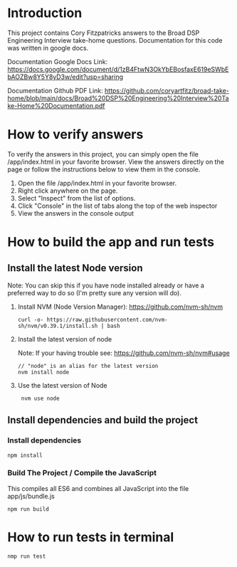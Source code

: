 # Introduction

This project contains Cory Fitzpatricks answers to the Broad DSP Engineering Interview take-home questions. Documentation for this code was written in google docs.

Documentation Google Docs Link: https://docs.google.com/document/d/1zB4FtwN3OkYbEBosfaxE619eSWbEbAOZBw8Y5Y8yD3w/edit?usp=sharing

Documentation Github PDF Link: https://github.com/coryartfitz/broad-take-home/blob/main/docs/Broad%20DSP%20Engineering%20Interview%20Take-Home%20Documentation.pdf

# How to verify answers

To verify the answers in this project, you can simply open the file /app/index.html in your favorite browser. View the answers directly on the page or follow the instructions below to view them in the console.

1. Open the file /app/index.html in your favorite browser.
2. Right click anywhere on the page.
3. Select "Inspect" from the list of options.
4. Click "Console" in the list of tabs along the top of the web inspector
5. View the answers in the console output

# How to build the app and run tests

## Install the latest Node version

Note: You can skip this if you have node installed already or have a preferred way to do so (I'm pretty sure any version will do).

 1. Install NVM (Node Version Manager): https://github.com/nvm-sh/nvm

        curl -o- https://raw.githubusercontent.com/nvm-sh/nvm/v0.39.1/install.sh | bash
    
 2. Install the latest version of node

     Note: If your having trouble see: https://github.com/nvm-sh/nvm#usage
    
        // "node" is an alias for the latest version
        nvm install node 

3. Use the latest version of Node

        nvm use node

## Install dependencies and build the project

### Install dependencies 

    npm install

### Build The Project / Compile the JavaScript

This compiles all ES6 and combines all JavaScript into the file app/js/bundle.js

    npm run build

# How to run tests in terminal

    nmp run test
